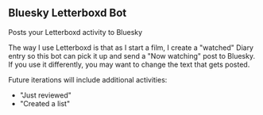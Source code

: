 ## Bluesky Letterboxd Bot

Posts your Letterboxd activity to Bluesky

The way I use Letterboxd is that as I start a film, I create a "watched" Diary entry so this bot can pick it up and send a "Now watching" post to Bluesky. If you use it differently, you may want to change the text that gets posted.

Future iterations will include additional activities:
- "Just reviewed"
- "Created a list"
